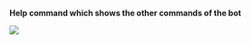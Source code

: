 **Help command which shows the other commands of the bot**

<img src ="https://imgur.com/bgHSmDb.jpg">
